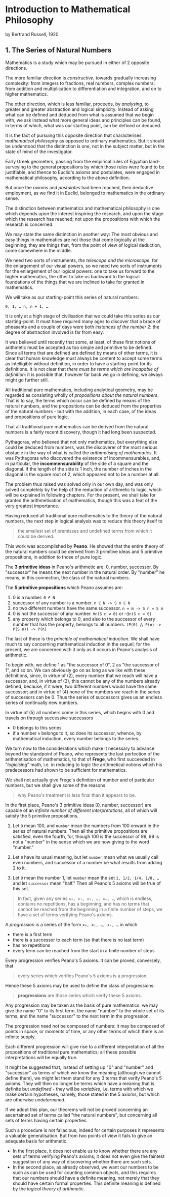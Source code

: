 # Introduction to Mathematical Philosophy
by Bertrand Russell, 1920

## 1. The Series of Natural Numbers

Mathematics is a study which may be pursued in either of 2 opposite directions.

The more familiar direction is *constructive*, towards gradually increasing complexity: from integers to fractions, real numbers, complex numbers; from addition and multiplication to differentiation and integration, and on to higher mathematics.

The other direction, which is less familiar, proceeds, by *analysing*, to greater and greater abstraction and logical simplicity. Instead of asking what can be defined and deduced from what is assumed that we begin with, we ask instead what more general ideas and principles can be found, in terms of which, what was our starting point, can be defined or deduced.

It is the fact of pursuing this opposite direction that characterises *mathematical philosophy* as opposed to ordinary mathematics. But it should be understood that the distinction is one, not in the subject matter, but in the state of mind of the investigator.

Early Greek geometers, passing from the empirical rules of Egyptian land-surveying to the general propositions by which those rules were found to be justifiable, and thence to Euclid's axioms and postulates, were engaged in mathematical philosophy, according to the above definition.

But once the *axioms* and *postulates* had been reached, their deductive employment, as we find it in Euclid, belonged to mathematics in the ordinary sense.

The distinction between mathematics and mathematical philosophy is one which depends upon the interest inspiring the research, and upon the stage which the research has reached; not upon the propositions with which the research is concerned.

We may state the same distinction in another way: The most obvious and easy things in mathematics are not those that come logically at the beginning; they are things that, from the point of view of logical deduction, come somewhere in the middle.

We need two sorts of instruments, *the telescope and the microscope*, for the enlargement of our visual powers, so we need two sorts of instruments for the enlargement of our logical powers: one to take us forward to the higher mathematics, the other to take us backward to the logical foundations of the things that we are inclined to take for granted in mathematics.


We will take as our starting-point this series of natural numbers:

`0, 1, … n, n + 1, …`

It is only at a high stage of civilisation that we could take this series as our starting-point. It must have required many ages to discover that a brace of
pheasants and a couple of days were both *instances of the number 2*: the degree of abstraction involved is far from easy.

It was believed until recently that some, at least, of these first notions of arithmetic must be accepted as too simple and primitive to be defined. Since all terms that are defined are defined by means of other terms, it is clear that human knowledge must always be content to accept some terms as intelligible without definition, in order to have a starting-point for its definitions. It is not clear that *there must be terms which are incapable of definition*: it is possible that, however far back we go in defining, we always
might go further still.

All traditional pure mathematics, including analytical geometry, may be regarded as consisting wholly of *propositions about the natural numbers*. That is to say, the terms which occur can be defined by means of the natural numbers, and the propositions can be deduced from the properties of the natural numbers - but with the addition, in each case, of the ideas and propositions of pure logic.

That all traditional pure mathematics can be derived from the natural numbers is a fairly recent discovery, though it had long been suspected.

Pythagoras, who believed that not only mathematics, but everything else could be deduced from numbers, was the discoverer of the most serious obstacle in the way of what is called the *arithmetising of mathematics*. It was Pythagoras who discovered the existence of incommensurables, and, in particular, the **incommensurability** of the side of a square and the diagonal. If the length of the side is 1 inch, the number of inches in the diagonal is the square root
of 2, which appeared not to be a number at all.

The problem thus raised was solved only in our own day, and was only solved completely by the help of the reduction of arithmetic to logic, which will be explained in following chapters. For the present, we shall take for granted the arithmetisation of mathematics, though this was a feat of the very greatest
importance.

Having reduced all traditional pure mathematics to the theory of the natural numbers, the next step in logical analysis was to reduce this theory itself to
>the smallest set of premisses and undefined terms from which it could be derived.

This work was accomplished by **Peano**. He showed that the entire theory of the natural numbers could be derived from 3 primitive ideas and 5 primitive propositions, in addition to those of pure logic.

The **3 primitive ideas** in Peano's arithmetic are: 0, number, successor. 
By "successor" he means the next number in the natural order. 
By "number" he means, in this connection, the class of the natural numbers.

The **5 primitive propositions** which Peano assumes are:
1. 0 is a number. `0 ∈ N`
2. successor of any number is a number. `n ∈ N -> S n ∈ N`
3. no two different numbers have the same successor. `n = m -> S n = S m`
4. 0 is not the successor of any number. `∀n(S n ≠ 0)` or `¬∃n(S n = 0)`
5. any property which belongs to 0, and also to the successor of every number that has the property, belongs to all numbers. `(P(0) ⋀ P(n) -> P(S n)) -> P(n)`

The last of these is the *principle of mathematical induction*. We shall have much to say concerning mathematical induction in the sequel; for the present, we are concerned with it only as it occurs in Peano's analysis of arithmetic.


To begin with, we define 1 as "the successor of 0", 2 as "the successor of 1", and so on. We can obviously go on as long as we like with these definitions, since, in virtue of (2), every number that we reach will have a successor, and, in virtue of (3), this cannot be any of the numbers already defined, because, if it were, two different numbers would have the same successor; and in virtue of (4) none of the numbers we reach in the series of successors can be 0. Thus the series of successors gives us an endless series of continually new numbers.

In virtue of (5) all numbers come in this series, which begins with 0 and travels on through successive successors
- 0 belongs to this series
- if a number `n` belongs to it, so does its successor, whence, by mathematical induction, every number belongs to the series.


We turn now to the considerations which make it necessary to advance beyond the standpoint of Peano, who represents the last perfection of the arithmetisation of mathematics, to that of **Frege**, who first succeeded in "*logicising*" math, i.e. in reducing to logic the arithmetical notions which his predecessors had shown to be sufficient for mathematics.

We shall not actually give Frege's definition of number and of particular numbers, but we shall give some of the reasons
>why Peano's treatment is less final than it appears to be.


In the first place, Peano's 3 primitive ideas (0, number, successor) are capable of an *infinite number of different interpretations*, all of which will satisfy the 5 primitive propositions.

1. Let `0` mean 100, and `number` mean the numbers from 100 onward in the series of natural numbers. Then all the primitive propositions are satisfied, even the fourth, for, though 100 is the successor of 99, 99 is not a "number" in the sense which we are now giving to the word "number."

2. Let `0` have its usual meaning, but let `number` mean what we usually call even numbers, and successor of a number be what results from adding 2 to it.

3. Let `0` mean the number 1, let `number` mean the set `1, 1/2, 1/4, 1/8, …` and let `successor` mean "half." Then all Peano's 5 axioms will be true of this set.

>In fact, given any series `x₀, x₁, x₂, …, xₙ, …`, which is endless, contains no repetitions, has a beginning, and has no terms that cannot be reached from the beginning in a finite number of steps, we have a set of terms verifying Peano's axioms.


A *progression* is a series of the form `x₀, x₁, …, xₙ, …` in which
- there is a first term
- there is a successor to each term (so that there is no last term)
- has no repetitions
- every term can be reached from the start in a finite number of steps


Every progression verifies Peano's 5 axioms. It can be proved, conversely, that
>every series which verifies Peano's 5 axioms is a progression.

Hence these 5 axioms may be used to define the class of progressions:
>**progressions** are those series which verify these 5 axioms.

Any progression may be taken as the basis of pure mathematics: we may give the name "0" to its first term, the name "number" to the whole set of its terms, and the name "successor" to the next term in the progression.

The progression need not be composed of numbers: it may be composed of points in space, or moments of time, or any other terms of which there is an infinite supply.

Each different progression will give rise to a different interpretation of all the propositions of traditional pure mathematics; all these possible interpretations will be equally true.

It might be suggested that, instead of setting up "0" and "number" and "successor" as terms of which we know the meaning (although we cannot define them), we might let them stand for any 3 terms that verify Peano's 5 axioms. They will then no longer be terms which have a meaning that is definite but *undefined* - they will be *variables*, i.e. terms with which we make certain hypotheses, namely, those stated in the 5 axioms, but which are otherwise *undetermined*.

If we adopt this plan, our theorems will not be proved concerning an ascertained set of terms called "the natural numbers", but concerning all sets of terms having certain properties.

Such a procedure is not fallacious; indeed for certain purposes it represents a valuable generalisation. But from two points of view it fails to give an adequate basis for arithmetic. 
* In the first place, it does not enable us to know whether there are any sets of terms verifying Peano's axioms; it does not even give the faintest suggestion of any way of discovering whether there are such sets.
* In the second place, as already observed, we want our numbers to be such as can be used for counting common objects, and this requires that our numbers should have a definite meaning, not merely that they should have certain formal properties. This definite meaning is defined by the *logical theory of arithmetic*.
